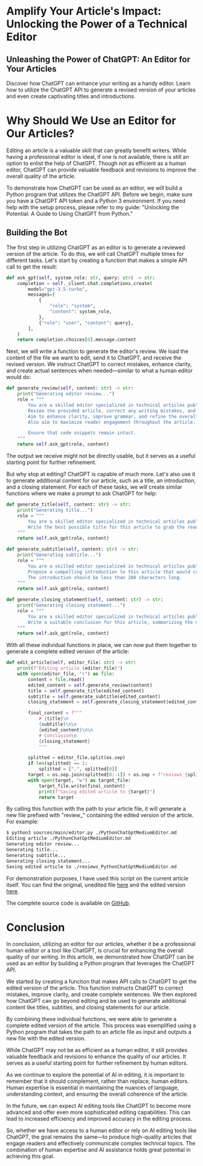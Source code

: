 
#  Amplify Your Article's Impact: Unlocking the Power of a Technical Editor
 
## Unleashing the Power of ChatGPT: An Editor for Your Articles

Discover how ChatGPT can enhance your writing as a handy editor. Learn how to utilize the ChatGPT API to generate a revised version of your articles and even create captivating titles and introductions.


# Why Should We Use an Editor for Our Articles?

Editing an article is a valuable skill that can greatly benefit writers. While having a professional editor is ideal, if one is not available, there is still an option to enlist the help of ChatGPT. Though not as efficient as a human editor, ChatGPT can provide valuable feedback and revisions to improve the overall quality of the article.

To demonstrate how ChatGPT can be used as an editor, we will build a Python program that utilizes the ChatGPT API. Before we begin, make sure you have a ChatGPT API token and a Python 3 environment. If you need help with the setup process, please refer to my guide: "Unlocking the Potential: A Guide to Using ChatGPT from Python."

## Building the Bot

The first step in utilizing ChatGPT as an editor is to generate a reviewed version of the article. To do this, we will call ChatGPT multiple times for different tasks. Let's start by creating a function that makes a simple API call to get the result:

```python
def ask_gpt(self, system_role: str, query: str) -> str:
    completion = self._client.chat.completions.create(
        model="gpt-3.5-turbo",
        messages=[
            {
                "role": "system",
                "content": system_role,
            },
            {"role": "user", "content": query},
        ],
    )
    return completion.choices[0].message.content
```

Next, we will write a function to generate the editor's review. We load the content of the file we want to edit, send it to ChatGPT, and receive the revised version. We instruct ChatGPT to correct mistakes, enhance clarity, and create actual sentences when needed—similar to what a human editor would do:

```python
def generate_review(self, content: str) -> str:
    print("Generating editor review...")
    role = """
        You are a skilled editor specialized in technical articles published on the internet.
        Review the provided article, correct any writing mistakes, and reformulate when necessary— even if it involves rewriting entire sentences. Create actual sentences when they are missing.
        Aim to enhance clarity, improve grammar, and refine the overall writing quality.
        Also aim to maximize reader engagement throughout the article.

        Ensure that code snippets remain intact.        
    """
    return self.ask_gpt(role, content)
```

The output we receive might not be directly usable, but it serves as a useful starting point for further refinement.

But why stop at editing? ChatGPT is capable of much more. Let's also use it to generate additional content for our article, such as a title, an introduction, and a closing statement. For each of these tasks, we will create similar functions where we make a prompt to ask ChatGPT for help:

```python
def generate_title(self, content: str) -> str:
    print("Generating title...")
    role = """
        You are a skilled editor specialized in technical articles published on the internet.
        Write the best possible title for this article to grab the reader's attention and maximize engagement.
    """
    return self.ask_gpt(role, content)
```

```python
def generate_subtitle(self, content: str) -> str:
    print("Generating subtitle...")
    role = """
        You are a skilled editor specialized in technical articles published on the internet.
        Propose a compelling introduction to this article that would capture the reader's attention.
        The introduction should be less than 200 characters long.
    """
    return self.ask_gpt(role, content)
```

```python
def generate_closing_statement(self, content: str) -> str:
    print("Generating closing statement...")
    role = """
        You are a skilled editor specialized in technical articles published on the internet.
        Write a suitable conclusion for this article, summarizing the main points and offering perspectives on next steps.
    """
    return self.ask_gpt(role, content)
```

With all these individual functions in place, we can now put them together to generate a complete edited version of the article:

```python
def edit_article(self, editor_file: str) -> str:
    print(f"Editing article {editor_file}")
    with open(editor_file, "r") as file:
        content = file.read()
        edited_content = self.generate_review(content)
        title = self.generate_title(edited_content)
        subtitle = self.generate_subtitle(edited_content)
        closing_statement = self.generate_closing_statement(edited_content)

        final_content = f"""
            # {title}\n 
            {subtitle}\n\n
            {edited_content}\n\n
            # Conclusion\n
            {closing_statement}
            """

        splitted = editor_file.split(os.sep)
        if len(splitted) == 1:
            splitted = [".", splitted[0]]
        target = os.sep.join(splitted[0:-1]) + os.sep + f"reviews_{splitted[-1]}"
        with open(target, "w") as target_file:
            target_file.write(final_content)
            print(f"Saving edited article to {target}")
            return target
```

By calling this function with the path to your article file, it will generate a new file prefixed with "review_" containing the edited version of the article. For example:

```bash
$ python3 sources/main/editor.py ./PythonChatGptMediumEditor.md
Editing article ./PythonChatGptMediumEditor.md
Generating editor review...
Generating title...
Generating subtitle...
Generating closing statement...
Saving edited article to ./reviews_PythonChatGptMediumEditor.md
```

For demonstration purposes, I have used this script on the current article itself. You can find the original, unedited file [here](https://github.com/QuentinAstegiano/PublicArticles/blob/main/articles/PythonChatGptMediumEditor/PythonChatGptMediumEditor.md) and the edited version [here](https://github.com/QuentinAstegiano/PublicArticles/blob/main/articles/PythonChatGptMediumEditor/reviews_PythonChatGptMediumEditor.md).

The complete source code is available on [GitHub](https://github.com/QuentinAstegiano/PublicArticles/tree/main/articles/PythonChatGptMediumEditor).


# Conclusion

In conclusion, utilizing an editor for our articles, whether it be a professional human editor or a tool like ChatGPT, is crucial for enhancing the overall quality of our writing. In this article, we demonstrated how ChatGPT can be used as an editor by building a Python program that leverages the ChatGPT API.

We started by creating a function that makes API calls to ChatGPT to get the edited version of the article. This function instructs ChatGPT to correct mistakes, improve clarity, and create complete sentences. We then explored how ChatGPT can go beyond editing and be used to generate additional content like titles, subtitles, and closing statements for our article.

By combining these individual functions, we were able to generate a complete edited version of the article. This process was exemplified using a Python program that takes the path to an article file as input and outputs a new file with the edited version.

While ChatGPT may not be as efficient as a human editor, it still provides valuable feedback and revisions to enhance the quality of our articles. It serves as a useful starting point for further refinement by human editors.

As we continue to explore the potential of AI in editing, it is important to remember that it should complement, rather than replace, human editors. Human expertise is essential in maintaining the nuances of language, understanding context, and ensuring the overall coherence of the article.

In the future, we can expect AI editing tools like ChatGPT to become more advanced and offer even more sophisticated editing capabilities. This can lead to increased efficiency and improved accuracy in the editing process.

So, whether we have access to a human editor or rely on AI editing tools like ChatGPT, the goal remains the same—to produce high-quality articles that engage readers and effectively communicate complex technical topics. The combination of human expertise and AI assistance holds great potential in achieving this goal.
                
